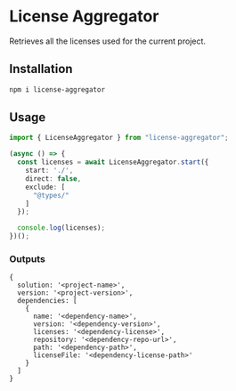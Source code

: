 # License Aggregator

Retrieves all the licenses used for the current project.

## Installation

```bash
npm i license-aggregator
```

## Usage

```typescript
import { LicenseAggregator } from "license-aggregator";

(async () => {
  const licenses = await LicenseAggregator.start({
    start: './',
    direct: false,
    exclude: [
      "@types/"
    ]
  });

  console.log(licenses);
})();
```

### Outputs

```
{
  solution: '<project-name>',
  version: '<project-version>',
  dependencies: [
    {
      name: '<dependency-name>',
      version: '<dependency-version>',
      licenses: '<dependency-license>',
      repository: '<dependency-repo-url>',
      path: '<dependency-path>',
      licenseFile: '<dependency-license-path>'
    }
  ]
}
```